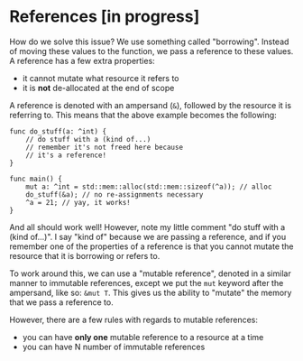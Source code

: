 # References [in progress]

How do we solve this issue? We use something called "borrowing". Instead of
moving these values to the function, we pass a reference to these values.
A reference has a few extra properties:

* it cannot mutate what resource it refers to
* it is **not** de-allocated at the end of scope

A reference is denoted with an ampersand (`&`), followed by the resource it
is referring to. This means that the above example becomes the following:

```
func do_stuff(a: ^int) {
    // do stuff with a (kind of...)
    // remember it's not freed here because
    // it's a reference!
}

func main() {
    mut a: ^int = std::mem::alloc(std::mem::sizeof(^a)); // alloc
    do_stuff(&a); // no re-assignments necessary
    ^a = 21; // yay, it works!
}
```

And all should work well! However, note my little comment "do stuff with a (kind of...)". I say "kind of" because we are passing a reference, and if you
remember one of the properties of a reference is that you cannot mutate the
resource that it is borrowing or refers to.

To work around this, we can use a "mutable reference", denoted in a similar manner to
immutable references, except we put the `mut` keyword after the ampersand,
like so: `&mut T`. This gives us the ability to "mutate" the memory that we pass a reference to.

However, there are a few rules with regards to mutable references:

* you can have **only one** mutable reference to a resource at a time
* you can have N number of immutable references

